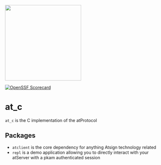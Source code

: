 <img width=250px src="https://atsign.dev/assets/img/atPlatform_logo_gray.svg?sanitize=true">

[![OpenSSF Scorecard](https://api.securityscorecards.dev/projects/github.com/atsign-foundation/at_c/badge)](https://api.securityscorecards.dev/projects/github.com/atsign-foundation/at_c)

# at_c

`at_c` is the C implementation of the atProtocol

## Packages

- `atclient` is the core dependency for anything Atsign technology related
- `repl` is a demo application allowing you to directly interact with your atServer with a pkam authenticated session 